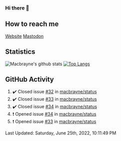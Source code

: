 ### Hi there 👋
## How to reach me
[Website](https://macbrayne.de)
[Mastodon](https://norden.social/@florentin)
<!--
Missing: Email
-->
## Statistics
![Macbrayne's github stats](https://github-readme-stats.vercel.app/api?username=macbrayne&count_private=true&show_icons=true&hide_rank=true&custom_title=macbrayne's%20GitHub%20Stats)
[![Top Langs](https://github-readme-stats.vercel.app/api/top-langs/?username=macbrayne&exclude_repo=liftron&layout=compact)](https://github.com/anuraghazra/github-readme-stats)
## GitHub Activity

<!--RECENT_ACTIVITY:start-->
1. ✔️ Closed issue [#32](https://github.com/macbrayne/status/issues/32) in [macbrayne/status](https://github.com/macbrayne/status)
2. ✔️ Closed issue [#33](https://github.com/macbrayne/status/issues/33) in [macbrayne/status](https://github.com/macbrayne/status)
3. ✔️ Closed issue [#34](https://github.com/macbrayne/status/issues/34) in [macbrayne/status](https://github.com/macbrayne/status)
4. ❗️ Opened issue [#34](https://github.com/macbrayne/status/issues/34) in [macbrayne/status](https://github.com/macbrayne/status)
5. ❗️ Opened issue [#33](https://github.com/macbrayne/status/issues/33) in [macbrayne/status](https://github.com/macbrayne/status)
<!--RECENT_ACTIVITY:end-->

<!--RECENT_ACTIVITY:last_update-->
Last Updated: Saturday, June 25th, 2022, 10:11:49 PM
<!--RECENT_ACTIVITY:last_update_end-->


<!--
**macbrayne/macbrayne** is a ✨ _special_ ✨ repository because its `README.md` (this file) appears on your GitHub profile.

Here are some ideas to get you started:

- 🔭 I’m currently working on ...
- 🌱 I’m currently learning ...
- 👯 I’m looking to collaborate on ...
- 🤔 I’m looking for help with ...
- 💬 Ask me about ...
- 📫 How to reach me: ...
- 😄 Pronouns: ...
- ⚡ Fun fact: ...
-->
